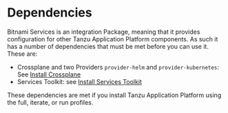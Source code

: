# Dependencies

Bitnami Services is an integration Package, meaning that it provides configuration for other Tanzu Application Platform components.
As such it has a number of dependencies that must be met before you can use it. These are:

- Crossplane and two Providers `provider-helm` and `provider-kubernetes`: See [Install Crossplane](../../crossplane/install-crossplane.hbs.md)
- Services Toolkit: see [Install Services Toolkit](../../services-toolkit/install-services-toolkit.hbs.md)

These dependencies are met if you install Tanzu Application Platform using the full, iterate, or run profiles.
